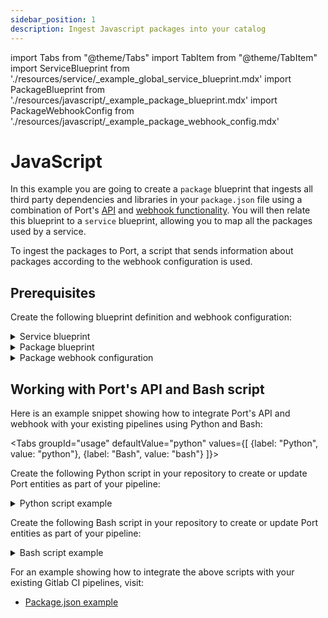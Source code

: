 ```yaml
---
sidebar_position: 1
description: Ingest Javascript packages into your catalog
---
```


import Tabs from "@theme/Tabs"
import TabItem from "@theme/TabItem"
import ServiceBlueprint from './resources/service/\_example_global_service_blueprint.mdx'
import PackageBlueprint from './resources/javascript/\_example_package_blueprint.mdx'
import PackageWebhookConfig from './resources/javascript/\_example_package_webhook_config.mdx'

# JavaScript

In this example you are going to create a `package` blueprint that ingests all third party dependencies and libraries in your `package.json` file using a combination of Port's [API](/build-your-software-catalog/custom-integration/api) and [webhook functionality](/build-your-software-catalog/custom-integration/webhook). You will then relate this blueprint to a `service` blueprint, allowing you to map all the packages used by a service.

To ingest the packages to Port, a script that sends information about packages according to the webhook configuration is used.

## Prerequisites

Create the following blueprint definition and webhook configuration:

<details>
<summary>Service blueprint</summary>
<ServiceBlueprint/>
</details>

<details>
<summary>Package blueprint</summary>
<PackageBlueprint/>
</details>

<details>
<summary>Package webhook configuration</summary>

<PackageWebhookConfig/>

</details>

## Working with Port's API and Bash script

Here is an example snippet showing how to integrate Port's API and webhook with your existing pipelines using Python and Bash:

<Tabs groupId="usage" defaultValue="python" values={[
{label: "Python", value: "python"},
{label: "Bash", value: "bash"}
]}>

<TabItem value="python">

Create the following Python script in your repository to create or update Port entities as part of your pipeline:

<details>
  <summary> Python script example </summary>

```python showLineNumbers
import requests
import json

# Get environment variables using the config object or os.environ["KEY"]
WEBHOOK_URL = os.environ['WEBHOOK_URL'] ## the value of the URL you receive after creating the Port webhook
SERVICE_ID = os.environ['SERVICE_ID'] ## The identifier of your service in Port
PATH_TO_PACKAGE_JSON_FILE = os.environ['PATH_TO_PACKAGE_JSON_FILE']


def add_entity_to_port(entity_object):
    """A function to create the passed entity in Port using the webhook URL

    Params
    --------------
    entity_object: dict
        The entity to add in your Port catalog

    Returns
    --------------
    response: dict
        The response object after calling the webhook
    """
    headers = {"Accept": "application/json"}
    response = requests.post(WEBHOOK_URL, json=entity_object, headers=headers)
    return response.json()


def convert_package_json(package_json_path):
    """This function takes a package.json file path, converts the "dependencies" property into a
    JSON array using three keys (name, version, and id). It then sends the data to Port

    Params
    --------------
    package_json_path: str
        The path to the package.json file relative to the project's root folder

    Returns
    --------------
    response: dict
        The response object after calling the webhook
    """
    with open(package_json_path) as file:
        data = json.load(file)

    dependencies = data.get('dependencies', {})

    converted_dependencies = []
    for index, (name, version) in enumerate(dependencies.items(), start=1):
        pkg_id = f"pkg-{index}"
        converted_dependencies.append({
            'name': name,
            'version': version,
            'id': pkg_id
        })

    entity_object = {
        "service": SERVICE_ID,
        "dependencies": converted_dependencies
    }
    webhook_response = add_entity_to_port(entity_object)
    return webhook_response

converted_data = convert_package_json(PATH_TO_PACKAGE_JSON_FILE)
print(converted_data)
```

</details>

</TabItem>

<TabItem value="bash">

Create the following Bash script in your repository to create or update Port entities as part of your pipeline:

<details>
  <summary> Bash script example </summary>

```bash showLineNumbers
#!/bin/sh

# Get environment variables
WEBHOOK_URL="$WEBHOOK_URL"
SERVICE_ID="$SERVICE_ID"
PATH_TO_PACKAGE_JSON_FILE="$PATH_TO_PACKAGE_JSON_FILE"

add_entity_to_port() {
    local entity_object="$1"
    local headers="Accept: application/json"
    local response=$(curl -X POST -H "$headers" -H "Content-Type: application/json" -d "$entity_object" "$WEBHOOK_URL")
    echo "$response"
}

# This function takes a package.json file path, converts the "dependencies" property into a
# JSON array using three keys (name, version, and id). It then sends this data to Port
convert_package_json() {
    local package_json_path="$1"
    local data=$(cat "$package_json_path")
    local dependencies=$(echo "$data" | jq -r '.dependencies // {}')

    local converted_dependencies=""
    local index=1
    while IFS="=" read -r dep_name version; do
        pkg_id="pkg-$index"
        converted_dependencies="$converted_dependencies{\"name\":\"$dep_name\",\"version\":\"$version\",\"id\":\"$pkg_id\"},"
        index=$((index + 1))
    done <<EOF
$(echo "$dependencies" | jq -r 'to_entries[] | .key + "=" + .value')
EOF

    local entity_object="{\"service\":\"$SERVICE_ID\",\"dependencies\":[${converted_dependencies%,}]}"
    local webhook_response=$(add_entity_to_port "$entity_object")
    echo "$webhook_response"
}

converted_data=$(convert_package_json "$PATH_TO_PACKAGE_JSON_FILE")
echo "$converted_data"
```

</details>

</TabItem>
</Tabs>

For an example showing how to integrate the above scripts with your existing Gitlab CI pipelines, visit:

- [Package.json example](https://github.com/port-labs/package-json-webhook-example)

